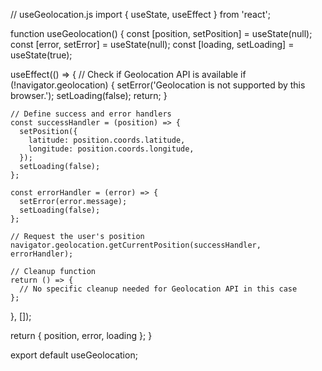 // useGeolocation.js
import { useState, useEffect } from 'react';

function useGeolocation() {
  const [position, setPosition] = useState(null);
  const [error, setError] = useState(null);
  const [loading, setLoading] = useState(true);

  useEffect(() => {
    // Check if Geolocation API is available
    if (!navigator.geolocation) {
      setError('Geolocation is not supported by this browser.');
      setLoading(false);
      return;
    }

    // Define success and error handlers
    const successHandler = (position) => {
      setPosition({
        latitude: position.coords.latitude,
        longitude: position.coords.longitude,
      });
      setLoading(false);
    };

    const errorHandler = (error) => {
      setError(error.message);
      setLoading(false);
    };

    // Request the user's position
    navigator.geolocation.getCurrentPosition(successHandler, errorHandler);

    // Cleanup function
    return () => {
      // No specific cleanup needed for Geolocation API in this case
    };
  }, []);

  return { position, error, loading };
}

export default useGeolocation;
